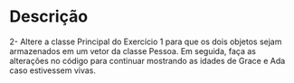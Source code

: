 # Descrição

2- Altere a classe Principal do Exercício 1 para que os dois objetos sejam armazenados em
um vetor da classe Pessoa. Em seguida, faça as alterações no código para continuar
mostrando as idades de Grace e Ada caso estivessem vivas.
